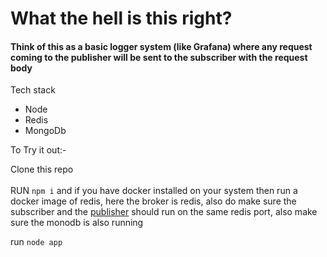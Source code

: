 <h1>What the hell is this right?</h1>

<h4>Think of this as a basic logger system (like Grafana) where any request coming to the publisher will be sent to the subscriber with the request body</h4>

Tech stack

- Node
- Redis
- MongoDb

To Try it out:-

Clone this repo
<br><br>
RUN `npm i` and if you have docker installed on your system then run a docker image of redis, here the broker is redis, also do make sure the subscriber and the [publisher](https://github.com/kunal202/eazyhack_pub) should run on the same redis port, also make sure the monodb is also running

run `node app`

